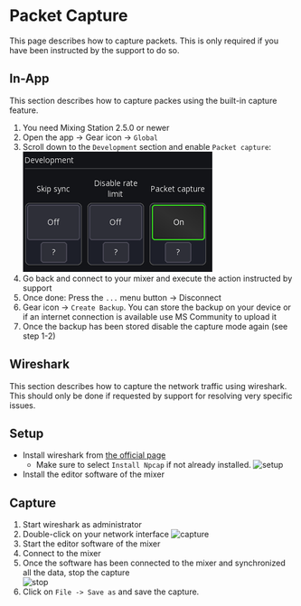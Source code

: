 # Packet Capture

This page describes how to capture packets. This is only required if you have been
instructed by the support to do so.

## In-App

This section describes how to capture packes using the built-in capture feature.

1) You need Mixing Station 2.5.0 or newer
2) Open the app -> Gear icon -> `Global`
3) Scroll down to the `Development` section and enable `Packet capture`: ![Packet capture option](dev-pac.png)
4) Go back and connect to your mixer and execute the action instructed by support
5) Once done: Press the `...` menu button -> Disconnect
6) Gear icon -> `Create Backup`. You can store the backup on your device or if an internet connection
   is available use MS Community to upload it
7) Once the backup has been stored disable the capture mode again (see step 1-2)

## Wireshark

This section describes how to capture the network traffic using wireshark. This should only be done if requested by
support
for resolving very specific issues.

## Setup

- Install wireshark from [the official page](https://www.wireshark.org/download.html)
    - Make sure to select `Install Npcap` if not already installed.
      ![setup](0.png)<br>
- Install the editor software of the mixer

## Capture

1. Start wireshark as administrator
2. Double-click on your network interface
   ![capture](1.png)
3. Start the editor software of the mixer
4. Connect to the mixer
5. Once the software has been connected to the mixer and synchronized all the data, stop the capture<br>
   ![stop](2.png)<br>
6. Click on `File -> Save as` and save the capture.
